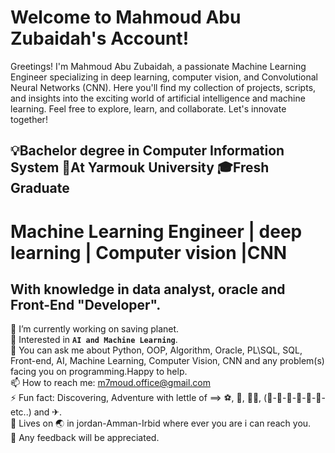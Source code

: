 # Welcome to Mahmoud Abu Zubaidah's Account!

Greetings! I'm Mahmoud Abu Zubaidah, a passionate Machine Learning Engineer specializing in deep learning, computer vision, and Convolutional Neural Networks (CNN). Here you'll find my collection of projects, scripts, and insights into the exciting world of artificial intelligence and machine learning. Feel free to explore, learn, and collaborate. Let's innovate together!

<h2 width="100%"> 
  💡Bachelor degree in Computer Information System
  🏫At Yarmouk University  
  🎓Fresh Graduate
</h2>

# Machine Learning Engineer | deep learning | Computer vision |CNN

## With knowledge in data analyst, oracle and Front-End "Developer".

🌱 I’m currently working on saving planet.<br/>
🔭 Interested in **`AI and Machine Learning`**.<br/>
💬 You can ask me about Python, OOP, Algorithm, Oracle, PL\SQL, SQL, Front-end, AI, Machine Learning, Computer Vision, CNN and any problem(s) facing you on programming.Happy to help.<br/>
📫 How to reach me: m7moud.office@gmail.com <br/>
⚡ Fun fact: Discovering, Adventure with lettle of ==> ⚽, 🏃‍, 🏊‍♂️, (🍕-🍔-🍟-🌭-🥞-🍤-etc..) and ✈.<br/>
📍 Lives on 🌏 in jordan-Amman-Irbid where ever you are i can reach you.<br/>
🤍 Any feedback will be appreciated.<br/>
